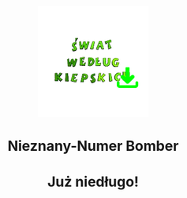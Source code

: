 <div align="center">
  <img src="https://github.com/simswaper/SwiatWedlugKiepskich_Downloader/blob/main/img/logo.png?raw=true" alt="Logo" />
  <h1>Nieznany-Numer Bomber</h1>
</div>

<div align="center">
  <h1>Już niedługo!</h1>
</div>
